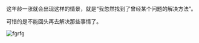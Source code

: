 这年龄一涨就会出现这样的情景，就是“我忽然找到了曾经某个问题的解决方法”。  

可惜的是不能回头再去解决那些事情了。


![fgrfg](\2020-10-11\007kPYPngy1gjlpabryt1g3064064hdt.gif)

